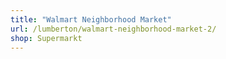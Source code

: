 ```yaml
---
title: "Walmart Neighborhood Market"
url: /lumberton/walmart-neighborhood-market-2/
shop: Supermarkt
---
```


